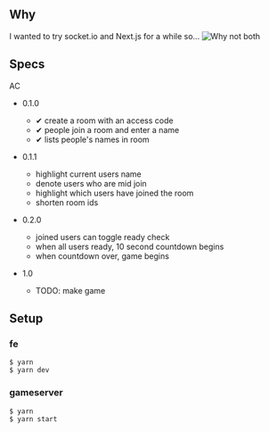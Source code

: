 ## Why
I wanted to try socket.io and Next.js for a while so...
![Why not both](http://i.imgur.com/IdQ5FQF.png)

## Specs
AC
* 0.1.0
    * ✔ create a room with an access code
    * ✔ people join a room and enter a name
    * ✔ lists people's names in room
* 0.1.1
    * highlight current users name
    * denote users who are mid join
    * highlight which users have joined the room
    * shorten room ids
    
* 0.2.0  
    * joined users can toggle ready check
    * when all users ready, 10 second countdown begins
    * when countdown over, game begins
    
* 1.0 
    * TODO: make game
    
## Setup
### fe
    $ yarn
    $ yarn dev
    
### gameserver
    $ yarn
    $ yarn start
    
    
    
